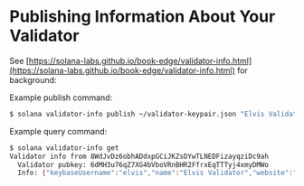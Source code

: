 # Publishing Information About Your Validator

See [https://solana-labs.github.io/book-edge/validator-info.html](https://solana-labs.github.io/book-edge/validator-info.html) for background:

Example publish command:

```bash
$ solana validator-info publish ~/validator-keypair.json "Elvis Validator" -n elvis -w "https://elvis-validates.com"
```

Example query command:

```bash
$ solana validator-info get
Validator info from 8WdJvDz6obhADdxpGCiJKZsDYwTLNEDFizayqziDc9ah
  Validator pubkey: 6dMH3u76qZ7XG4bVboVRnBHR2FfrxEqTTTyj4xmyDMWo
  Info: {"keybaseUsername":"elvis","name":"Elvis Validator","website":"https://elvis-validates.com"}
```



